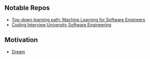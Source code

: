 ## Notable Repos

- [Top-down learning path: Machine Learning for Software Engineers](https://github.com/ZuzooVn/machine-learning-for-software-engineers)
- [Coding Interview University Software Engineering](https://github.com/jwasham/coding-interview-university)

## Motivation

- [Dream](https://www.youtube.com/watch?v=g-jwWYX7Jlo)

